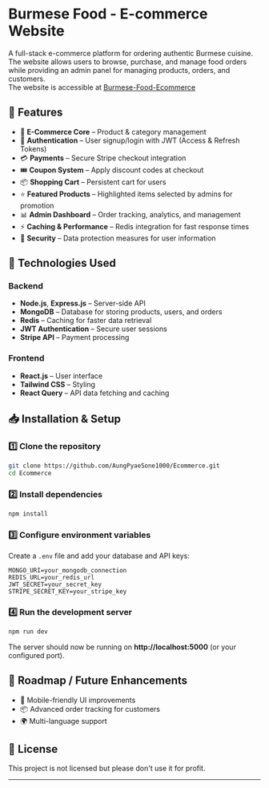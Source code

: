 # Burmese Food - E-commerce Website  

A full-stack e-commerce platform for ordering authentic Burmese cuisine. The website allows users to browse, purchase, 
and manage food orders while providing an admin panel for managing products, orders, and customers.  
The website is accessible at [Burmese-Food-Ecommerce](https://burmese-food.onrender.com/)

## 🌟 Features  

- 🛒 **E-Commerce Core** – Product & category management  
- 🔑 **Authentication** – User signup/login with JWT (Access & Refresh Tokens)  
- 💳 **Payments** – Secure Stripe checkout integration  
- 🎟️ **Coupon System** – Apply discount codes at checkout  
- 📦 **Shopping Cart** – Persistent cart for users
- ⭐ **Featured Products** – Highlighted items selected by admins for promotion
- 📊 **Admin Dashboard** – Order tracking, analytics, and management  
- ⚡ **Caching & Performance** – Redis integration for fast response times  
- 🔐 **Security** – Data protection measures for user information  

## 🚀 Technologies Used  

### Backend  
- **Node.js**, **Express.js** – Server-side API  
- **MongoDB** – Database for storing products, users, and orders  
- **Redis** – Caching for faster data retrieval  
- **JWT Authentication** – Secure user sessions  
- **Stripe API** – Payment processing  

### Frontend  
- **React.js** – User interface  
- **Tailwind CSS** – Styling  
- **React Query** – API data fetching and caching  

## 📥 Installation & Setup  

### 1️⃣ Clone the repository  
```bash
git clone https://github.com/AungPyaeSone1000/Ecommerce.git
cd Ecommerce
```

### 2️⃣ Install dependencies  
```bash
npm install
```

### 3️⃣ Configure environment variables  
Create a `.env` file and add your database and API keys:  
```env
MONGO_URI=your_mongodb_connection
REDIS_URL=your_redis_url
JWT_SECRET=your_secret_key
STRIPE_SECRET_KEY=your_stripe_key
```

### 4️⃣ Run the development server  
```bash
npm run dev
```
The server should now be running on **http://localhost:5000** (or your configured port).  

## 🎯 Roadmap / Future Enhancements  
- 📱 Mobile-friendly UI improvements  
- 📦 Advanced order tracking for customers  
- 🌍 Multi-language support  

## 📝 License  
This project is not licensed but please don't use it for profit.

---

